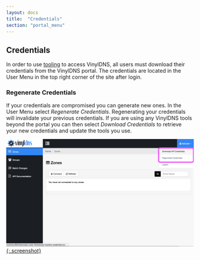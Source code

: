 ```yaml
---
layout: docs
title:  "Credentials"
section: "portal_menu"
---
```

## Credentials
In order to use [tooling](/tools) to access VinylDNS, all users must download their credentials from the VinylDNS
portal. The credentials are located in the User Menu in the top right corner of the site after login.

### Regenerate Credentials
If your credentials are compromised you can generate new ones. In the User Menu select *Regenerate Credentials*.
Regenerating your credentials will invalidate your previous credentials. If you are using any VinylDNS tools beyond the
portal you can then select *Download Credentials* to retrieve your new credentials and update the tools you use.

[![User credentials](../img/portal/credentials_annotated.png){:.screenshot}](../img/portal/credentials_annotated.png)
